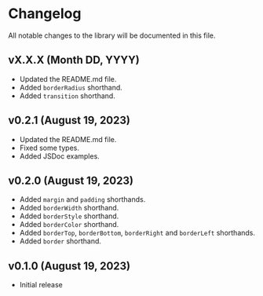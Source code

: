 # Changelog

All notable changes to the library will be documented in this file.

## vX.X.X (Month DD, YYYY)

- Updated the README.md file.
- Added `borderRadius` shorthand.
- Added `transition` shorthand.

## v0.2.1 (August 19, 2023)

- Updated the README.md file.
- Fixed some types.
- Added JSDoc examples.

## v0.2.0 (August 19, 2023)

- Added `margin` and `padding` shorthands.
- Added `borderWidth` shorthand.
- Added `borderStyle` shorthand.
- Added `borderColor` shorthand.
- Added `borderTop`, `borderBottom`, `borderRight` and `borderLeft` shorthands.
- Added `border` shorthand.

## v0.1.0 (August 19, 2023)

- Initial release
